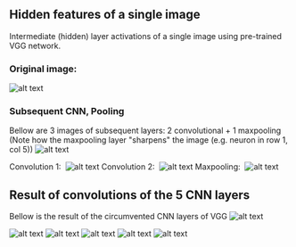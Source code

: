 ## Hidden features of a single image

Intermediate (hidden) layer activations of a single image using pre-trained VGG network.

### Original image:

![alt text](Visuals/ActivationsSingleImage/0/original.jpg "")

### Subsequent CNN, Pooling
Bellow are 3 images of subsequent layers: 2 convolutional + 1 maxpooling
(Note how the maxpooling layer "sharpens" the image (e.g. neuron in row 1, col 5))
![alt text](Visuals/ActivationsSingleImage/vgg_arch_3first.jpg "")

Convolution 1:&nbsp;
![alt text](Visuals/ActivationsSingleImage/0/0.block1_conv1_0-64.jpg "") 
Convolution 2:&nbsp;
![alt text](Visuals/ActivationsSingleImage/0/1.block1_conv2_0-64.jpg "")
Maxpooling:&nbsp;
![alt text](Visuals/ActivationsSingleImage/0/2.block1_pool_0-64.jpg "")

## Result of convolutions of the 5 CNN layers

Bellow is the result of the circumvented CNN layers of VGG
![alt text](Visuals/ActivationsSingleImage/vgg_arch_5cnn.jpg "")

![alt text](Visuals/ActivationsSingleImage/0/0.block1_conv1_0-64.jpg "")
![alt text](Visuals/ActivationsSingleImage/0/3.block2_conv1_0-64.jpg "")
![alt text](Visuals/ActivationsSingleImage/0/6.block3_conv1_0-64.jpg "")
![alt text](Visuals/ActivationsSingleImage/0/10.block4_conv1_0-64.jpg "")
![alt text](Visuals/ActivationsSingleImage/0/14.block5_conv1_0-64.jpg "")
